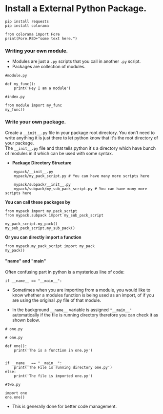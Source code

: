 
# Install a External Python Package.
```
pip install requests
pip install colorama
```

```
from colorama import Fore
print(Fore.RED+"some text here.")
```


### Writing your own module.
* Modules are just a `.py` scripts that you call in another `.py` script.
* Packages are collection of modules.


```
#module.py

def my_func():
    print('Hey I am a module')

``` 

```
#index.py

from module import my_func
my_func()

```

### Write your own package.
Create a `__init__.py` file in your package root directory. You don't need to write anything it is just there to let
python know that it's the root directory of your package.  
The `__init__.py` file and that tells python it's a directory which have bunch of modules in it which can be used with some syntax.

* **Package Directory Structure**
```
    mypack/__init__.py
    mypack/my_pack_script.py # You can have many more scripts here
    
    mypack/subpack/__init__.py
    mypack/subpack/my_sub_pack_script.py # You can have many more scripts here     
```
**You can call these packages by**
```
from mypack import my_pack_script
from mypack.subpack import my_sub_pack_script

my_pack_script.my_pack()
my_sub_pack_script.my_sub_pack()

```

**Or you can directly import a function**
```
from mypack.my_pack_script import my_pack
my_pack()
```

#### "__name__" and "__main__"
Often confusing part in python is a mysterious line of code:
```
if __name__ == "__main__":

```

* Sometimes when you are importing from a module, you would like to know whether a modules
function is being used as an import, of if you are using the original .py file of that module.

* In the background `__name__` variable is assigned `"__main__"` automatically if the file is running directory therefore you can
check it as shown below.

```
# one.py

# one.py

def one():
    print('The is a function in one.py')


if __name__ == "__main__":
    print('The File is running directory one.py')
else:
    print('The file is imported one.py')

```

```
#two.py

import one
one.one()
```

* This is generally done for better code management.